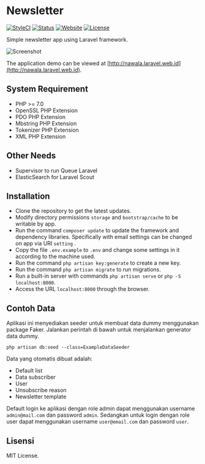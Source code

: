 # Newsletter

[![StyleCI](https://styleci.io/repos/70211763/shield?branch=master)](https://styleci.io/repos/70211763)
[![Status](https://img.shields.io/badge/status-dev-red.svg?style=flat-square)](https://img.shields.io/badge/status-dev-red.svg?style=flat-square)
[![Website](https://img.shields.io/website-up-down-green-red/http/shields.io.svg?style=flat-square)](http://nawala.laravel.web.id)
[![License](https://img.shields.io/badge/license-MIT%20License-blue.svg?style=flat-square)](https://img.shields.io/badge/license-MIT%20License-blue.svg?style=flat-square)

Simple newsletter app using Laravel framework.

![Screenshot](https://s16.postimg.org/tzvo9b7ut/Screenshot_from_2016_10_08_14_57_19.png)

The application demo can be viewed at [http://nawala.laravel.web.id](http://nawala.laravel.web.id).

## System Requirement

* PHP >= 7.0
* OpenSSL PHP Extension
* PDO PHP Extension
* Mbstring PHP Extension
* Tokenizer PHP Extension
* XML PHP Extension

## Other Needs

* Supervisor to run Queue Laravel
* ElasticSearch for Laravel Scout

## Installation

* Clone the repository to get the latest updates.
* Modify directory permissions `storage` and `bootstrap/cache` to be writable by app.
* Run the command `composer update` to update the framework and dependency libraries. Specifically with email settings can be changed on app via URI `setting` .
* Copy the file `.env.example` to `.env` and change some settings in it according to the machine used.
* Run the command `php artisan key:generate` to create a new key.
* Run the command `php artisan migrate` to run migrations.
* Run a built-in server with commands `php artisan serve` or `php -S localhost:8000`.
* Access the URL `localhost:8000` through the browser.

## Contoh Data

Aplikasi ini menyediakan seeder untuk membuat data dummy menggunakan package Faker. Jalankan perintah di bawah untuk menjalankan generator data dummy.

`php artisan db:seed --class=ExampleDataSeeder`

Data yang otomatis dibuat adalah:

* Default list
* Data subscriber
* User
* Unsubscribe reason
* Newsletter template

Default login ke aplikasi dengan role admin dapat menggunakan username `admin@mail.com` dan password `admin`. Sedangkan untuk login dengan role user dapat menggunakan username `user@email.com` dan password `user`.

## Lisensi

MIT License.
